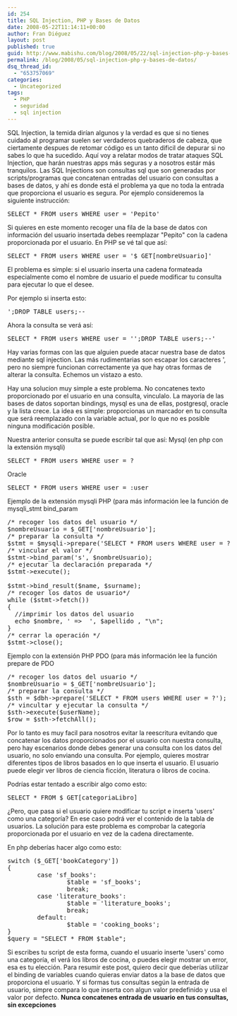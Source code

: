 ```yaml
---
id: 254
title: SQL Injection, PHP y Bases de Datos
date: 2008-05-22T11:14:11+00:00
author: Fran Diéguez
layout: post
published: true
guid: http://www.mabishu.com/blog/2008/05/22/sql-injection-php-y-bases-de-datos
permalink: /blog/2008/05/sql-injection-php-y-bases-de-datos/
dsq_thread_id:
  - "653757069"
categories:
  - Uncategorized
tags:
  - PHP
  - seguridad
  - sql injection
---
```

SQL Injection, la temida dir&iacute;an algunos y la verdad es que si no tienes cuidado al programar suelen ser verdaderos quebraderos de cabeza, que ciertamente despues de retomar c&oacute;digo es un tanto dificil de depurar si no sabes lo que ha sucedido.
Aqu&iacute; voy a relatar modos de tratar ataques SQL Injection, que har&aacute;n nuestras apps m&aacute;s seguras y a nosotros est&aacute;r m&aacute;s tranquilos.
Las SQL Injections son consultas sql que son generadas por scripts/programas que concatenan entradas del usuario con consultas a bases de datos, y ah&iacute; es donde est&aacute; el problema ya que no toda la entrada que proporciona el usuario es segura.
Por ejemplo consideremos la siguiente instrucci&oacute;n:
<pre lang="SQL">SELECT * FROM users WHERE user = 'Pepito'</pre>
Si quieres en este momento recoger una fila de la base de datos con informaci&oacute;n del usuario insertada debes reemplazar "Pepito" con la cadena proporcionada por el usuario.
En PHP se v&eacute; tal que as&iacute;:
<pre lang="SQL">SELECT * FROM users WHERE user = '$_GET[nombreUsuario]'</pre>
El problema es simple: si el usuario inserta una cadena formateada especialmente como el nombre de usuario  el puede modificar tu consulta para ejecutar lo que el desee.

Por ejemplo si inserta esto:
<pre lang="PHP">';DROP TABLE users;--</pre>
Ahora la consulta se ver&aacute; as&iacute;:
<pre lang="SQL">SELECT * FROM users WHERE user = '';DROP TABLE users;--'</pre>
Hay varias formas con las que alguien puede atacar nuestra base de datos mediante sql injection. Las m&aacute;s rudimentarias son escapar los caracteres ', pero no siempre funcionan correctamente ya que hay otras formas de alterar la consulta. Echemos un vistazo a esto.

Hay una solucion muy simple a este problema. No concatenes texto proporcionado por el usuario en una consulta, vinculalo. La mayor&iacute;a de las bases de datos soportan bindings, mysql es una de ellas, postgresql, oracle y la lista crece. La idea es simple: proporcionas un marcador en tu consulta que ser&aacute; reemplazado con la variable actual, por lo que no es posible ninguna modificaci&oacute;n posible.

Nuestra anterior consulta se puede escribir tal que as&iacute;:
Mysql (en php con la extensi&oacute;n mysqli)
<pre lang="SQL">SELECT * FROM users WHERE user = ?</pre>
Oracle
<pre lang="SQL">SELECT * FROM users WHERE user = :user</pre>
Ejemplo de la extensi&oacute;n mysqli PHP (para m&aacute;s informaci&oacute;n lee la funci&oacute;n de mysqli_stmt bind_param
<pre lang="php">/* recoger los datos del usuario */
$nombreUsuario = $_GET['nombreUsuario'];
/* preparar la consulta */
$stmt = $mysqli-&gt;prepare('SELECT * FROM users WHERE user = ?');
/* vincular el valor */
$stmt-&gt;bind_param('s', $nombreUsuario);
/* ejecutar la declaraci&oacute;n preparada */
$stmt-&gt;execute();

$stmt-&gt;bind_result($name, $surname);
/* recoger los datos de usuario*/
while ($stmt-&gt;fetch())
{
  //imprimir los datos del usuario
  echo $nombre, ' =&gt;  ', $apellido , "\n";
}
/* cerrar la operaci&oacute;n */
$stmt-&gt;close();</pre>
Ejemplo con la extensi&oacute;n PHP PDO (para m&aacute;s informaci&oacute;n lee la funci&oacute;n prepare de PDO
<pre lang="php">/* recoger los datos del usuario */
$nombreUsuario = $_GET['nombreUsuario'];
/* preparar la consulta */
$sth = $dbh-&gt;prepare('SELECT * FROM users WHERE user = ?');
/* vincultar y ejecutar la consulta */
$sth-&gt;execute($userName);
$row = $sth-&gt;fetchAll();</pre>
Por lo tanto es muy facil para nosotros evitar la reescritura evitando que concatenar los datos proporcionados por el usuario con nuestra consulta, pero hay escenarios donde debes generar una consulta con los datos del usuario, no solo enviando una consulta. Por ejemplo, quieres mostrar diferentes tipos de libros basados en lo que inserta el usuario. El usuario puede elegir ver libros de ciencia ficci&oacute;n, literatura o libros de cocina.

Podr&iacute;as estar tentado a escribir algo como esto:
<pre lang="SLQ">SELECT * FROM $_GET[categoriaLibro]</pre>
¿Pero, que pasa si el usuario quiere modificar tu script e inserta 'users' como una categor&iacute;a? En ese caso podr&aacute; ver el contenido de la tabla de usuarios. La soluci&oacute;n para este problema es comprobar la categor&iacute;a proporcionada por el usuario en vez de la cadena directamente.

En php deber&iacute;as hacer algo como esto:
<pre lang="php">switch ($_GET['bookCategory'])
{
        case 'sf_books':
                $table = 'sf_books';
                break;
        case 'literature_books':
                $table = 'literature_books';
                break;
        default:
                $table = 'cooking_books';
}
$query = "SELECT * FROM $table";</pre>
Si escribes tu script de esta forma, cuando el usuario inserte 'users' como una categor&iacute;a, el ver&aacute; los libros de cocina, o puedes elegir mostrar un error, esa es tu elecci&oacute;n.
Para resumir este post, quiero decir que deber&iacute;as utilizar el binding de variables cuando quieras enviar datos a la base de datos que proporciona el usuario. Y si formas tus consultas seg&uacute;n la entrada de usuario, simpre compara lo que inserta con algun valor predefinido y usa el valor por defecto.
<strong>Nunca concatenes entrada de usuario en tus consultas, sin excepciones</strong>